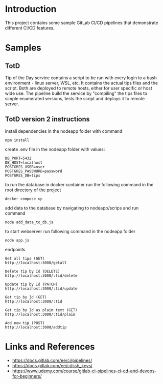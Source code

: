 # Introduction

This project contains some sample GitLab CI/CD pipelines that demonstrate different CI/CD features.

# Samples

## TotD

Tip of the Day service contains a script to be run with every login to a bash environment - linux server, WSL, etc.
It contains the actual tips files and the script. Both are deployed to remote hosts, either for user specific or host wide use. The pipeline build the service by "compiling" the tips files to simple enumerated versions, tests the script and deploys it to remote server.

## TotD version 2 instructions

install dependencies in the nodeapp folder with command
````
npm install
````
create .env file in the nodeapp folder with values:

````
DB_PORT=5432
DB_HOST=localhost
POSTGRES_USER=user
POSTGRES_PASSWORD=password
POSTGRES_DB=tips
````
to run the database in docker container run the following command in the root directory of the project
````
docker compose up
````
add data to the database by navigating to nodeapp/scrips and run command
````
node add_data_to_db.js
````
to start webserver run following command in the nodeapp folder
````
node app.js
````


endpoints

````
Get all tips (GET)
http://localhost:3000/getall

Delete tip by Id (DELETE)
http://localhost:3000/:tid/delete

Update tip by Id (PATCH)
http://localhost:3000/:tid/update

Get tip by Id (GET)
http://localhost:3000/:tid

Get tip by Id as plain text (GET)
http://localhost:3000/:tid/plain

Add new tip (POST)
http://localhost:3000/addtip
````

# Links and References

* https://docs.gitlab.com/ee/ci/pipelines/
* https://docs.gitlab.com/ee/ci/ssh_keys/
* https://www.udemy.com/course/gitlab-ci-pipelines-ci-cd-and-devops-for-beginners/



